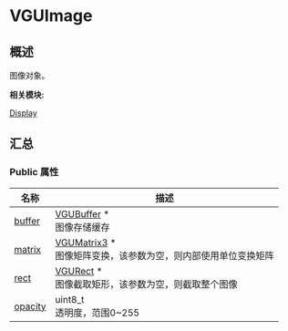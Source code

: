 # VGUImage


## 概述

图像对象。

**相关模块:**

[Display](_display.md)


## 汇总


### Public 属性

  | 名称 | 描述 | 
| -------- | -------- |
| [buffer](_display.md#buffer-33) | [VGUBuffer](_v_g_u_buffer.md)&nbsp;\*<br/>图像存储缓存 | 
| [matrix](_display.md#matrix-12) | [VGUMatrix3](_v_g_u_matrix3.md)&nbsp;\*<br/>图像矩阵变换，该参数为空，则内部使用单位变换矩阵 | 
| [rect](_display.md#rect-33) | [VGURect](_v_g_u_rect.md)&nbsp;\*<br/>图像截取矩形，该参数为空，则截取整个图像 | 
| [opacity](_display.md#opacity-13) | uint8_t<br/>透明度，范围0~255 | 
